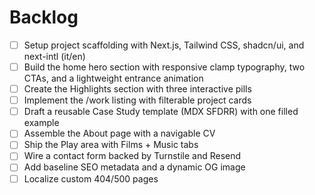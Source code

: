 # Backlog

- [ ] Setup project scaffolding with Next.js, Tailwind CSS, shadcn/ui, and next-intl (it/en)
- [ ] Build the home hero section with responsive clamp typography, two CTAs, and a lightweight entrance animation
- [ ] Create the Highlights section with three interactive pills
- [ ] Implement the /work listing with filterable project cards
- [ ] Draft a reusable Case Study template (MDX SFDRR) with one filled example
- [ ] Assemble the About page with a navigable CV
- [ ] Ship the Play area with Films + Music tabs
- [ ] Wire a contact form backed by Turnstile and Resend
- [ ] Add baseline SEO metadata and a dynamic OG image
- [ ] Localize custom 404/500 pages
